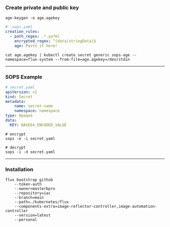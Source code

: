### Create private and public key
```shell
age-keygen -o age.agekey
```

```yaml
# .sops.yaml
creation_rules:
  - path_regex: .*.ya?ml
    encrypted_regex: ^(data|stringData)$
    age: Paste it here!

```

```shell
cat age.agekey | kubectl create secret generic sops-age --namespace=flux-system --from-file=age.agekey=/dev/stdin
```

---
### SOPS Example

```yaml
# secret.yaml
apiVersion: v1
kind: Secret
metadata:
    name: secret-name
    namespace: namespace
type: Opaque
data:
  KEY: BASE64_ENCODED_VALUE
```

```shell
# encrypt
sops -e -i secret.yaml
```

```shell
# decrypt
sops -i -d secret.yaml
```

---

### Installation
```shell
flux bootstrap github
    --token-auth
    --owner=masterbpro
    --repository=iac
    --branch=main
    --path=./kubernetes/flux
    --components-extra=image-reflector-controller,image-automation-controller
    --version=latest
    --personal
```
